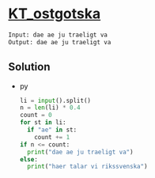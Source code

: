 # [KT_ostgotska](https://open.kattis.com/problems/ostgotska)



```txt
Input: dae ae ju traeligt va
Output: dae ae ju traeligt va
```

## Solution

* py

  ```py
  li = input().split()
  n = len(li) * 0.4
  count = 0
  for st in li:
    if "ae" in st:
      count += 1
  if n <= count:
    print("dae ae ju traeligt va")
  else:
    print("haer talar vi rikssvenska")
  ```
